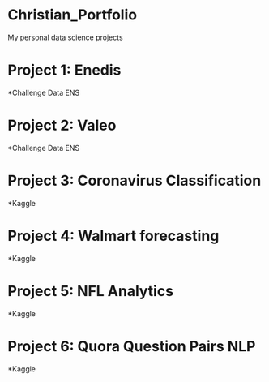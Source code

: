 # Christian_Portfolio
My personal data science projects

# Project 1: Enedis
*Challenge Data ENS

# Project 2: Valeo
*Challenge Data ENS

# Project 3: Coronavirus Classification
*Kaggle 

# Project 4: Walmart forecasting
*Kaggle 

# Project 5: NFL Analytics
*Kaggle

# Project 6: Quora Question Pairs NLP
*Kaggle
